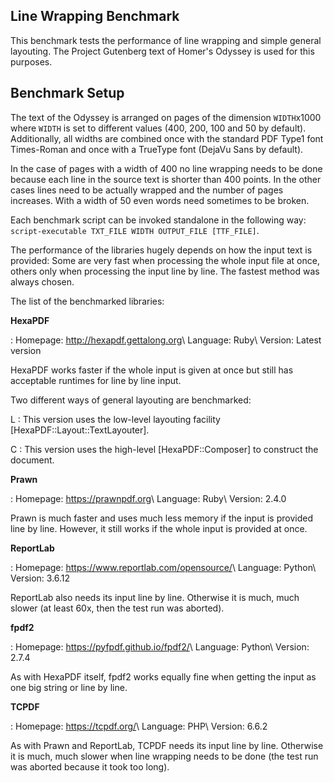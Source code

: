 ## Line Wrapping Benchmark

This benchmark tests the performance of line wrapping and simple general layouting. The Project
Gutenberg text of Homer's Odyssey is used for this purposes.


## Benchmark Setup

The text of the Odyssey is arranged on pages of the dimension `WIDTH`x1000 where `WIDTH` is set to
different values (400, 200, 100 and 50 by default). Additionally, all widths are combined once with
the standard PDF Type1 font Times-Roman and once with a TrueType font (DejaVu Sans by default).

In the case of pages with a width of 400 no line wrapping needs to be done because each line in the
source text is shorter than 400 points. In the other cases lines need to be actually wrapped and the
number of pages increases. With a width of 50 even words need sometimes to be broken.

Each benchmark script can be invoked standalone in the following way: `script-executable TXT_FILE
WIDTH OUTPUT_FILE [TTF_FILE]`.

The performance of the libraries hugely depends on how the input text is provided: Some are very
fast when processing the whole input file at once, others only when processing the input line by
line. The fastest method was always chosen.

The list of the benchmarked libraries:

**HexaPDF**

: Homepage: <http://hexapdf.gettalong.org>\\
  Language: Ruby\\
  Version: Latest version

  HexaPDF works faster if the whole input is given at once but still has acceptable runtimes for
  line by line input.

  Two different ways of general layouting are benchmarked:

  L
  : This version uses the low-level layouting facility [HexaPDF::Layout::TextLayouter].

  C
  : This version uses the high-level [HexaPDF::Composer] to construct the document.

**Prawn**

: Homepage: <https://prawnpdf.org>\\
  Language: Ruby\\
  Version: 2.4.0

  Prawn is much faster and uses much less memory if the input is provided line by line. However, it
  still works if the whole input is provided at once.

**ReportLab**

: Homepage: <https://www.reportlab.com/opensource/>\\
  Language: Python\\
  Version: 3.6.12

  ReportLab also needs its input line by line. Otherwise it is much, much slower (at least 60x, then
  the test run was aborted).

**fpdf2**

: Homepage: <https://pyfpdf.github.io/fpdf2/>\\
  Language: Python\\
  Version: 2.7.4

  As with HexaPDF itself, fpdf2 works equally fine when getting the input as one big string or line
  by line.

**TCPDF**

: Homepage: <https://tcpdf.org/>\\
  Language: PHP\\
  Version: 6.6.2

  As with Prawn and ReportLab, TCPDF needs its input line by line. Otherwise it is much, much slower
  when line wrapping needs to be done (the test run was aborted because it took too long).
